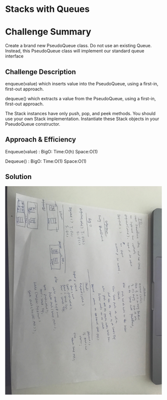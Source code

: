 # **Stacks with Queues**

# Challenge Summary

Create a brand new PseudoQueue class. Do not use an existing Queue. Instead, this PseudoQueue class will implement our standard queue interface 




## Challenge Description
enqueue(value) which inserts value into the PseudoQueue, using a first-in, first-out approach.

dequeue() which extracts a value from the PseudoQueue, using a first-in, first-out approach.

The Stack instances have only push, pop, and peek methods. You should use your own Stack implementation. Instantiate these Stack objects in your PseudoQueue constructor.

## Approach & Efficiency

Enqueue(value) : BigO: 
                       Time:O(h)
                       Space:O(1)

Dequeue() :      BigO:
                       Time:O(1)
                       Space:O(1) 
                
                 

## Solution
<!-- Embedded whiteboard image -->
![stackswithqueues](../../../../../Assets/swq.JPG)